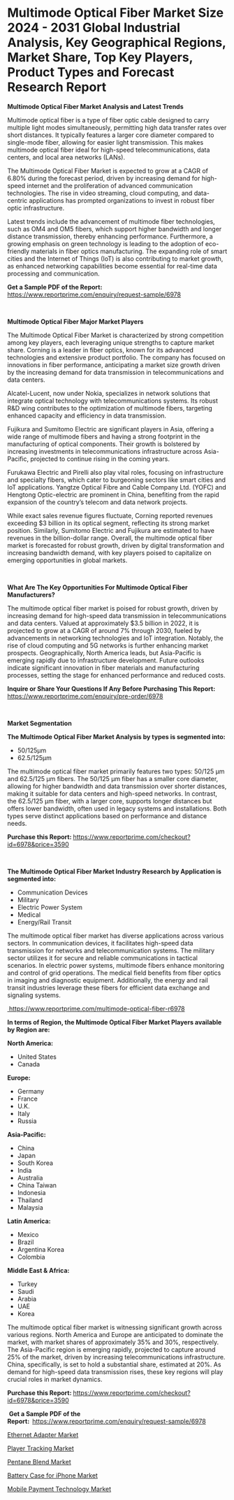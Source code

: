 <p><h1>Multimode Optical Fiber Market Size 2024 - 2031 Global Industrial Analysis, Key Geographical Regions, Market Share, Top Key Players, Product Types and Forecast Research Report</h1></p><p><strong>Multimode Optical Fiber Market Analysis and Latest Trends</strong></p>
<p><p>Multimode optical fiber is a type of fiber optic cable designed to carry multiple light modes simultaneously, permitting high data transfer rates over short distances. It typically features a larger core diameter compared to single-mode fiber, allowing for easier light transmission. This makes multimode optical fiber ideal for high-speed telecommunications, data centers, and local area networks (LANs).</p><p>The Multimode Optical Fiber Market is expected to grow at a CAGR of 6.80% during the forecast period, driven by increasing demand for high-speed internet and the proliferation of advanced communication technologies. The rise in video streaming, cloud computing, and data-centric applications has prompted organizations to invest in robust fiber optic infrastructure.</p><p>Latest trends include the advancement of multimode fiber technologies, such as OM4 and OM5 fibers, which support higher bandwidth and longer distance transmission, thereby enhancing performance. Furthermore, a growing emphasis on green technology is leading to the adoption of eco-friendly materials in fiber optics manufacturing. The expanding role of smart cities and the Internet of Things (IoT) is also contributing to market growth, as enhanced networking capabilities become essential for real-time data processing and communication.</p></p>
<p><strong>Get a Sample PDF of the Report:&nbsp;</strong> <a href="https://www.reportprime.com/enquiry/request-sample/6978">https://www.reportprime.com/enquiry/request-sample/6978</a></p>
<p>&nbsp;</p>
<p><strong>Multimode Optical Fiber Major Market Players</strong></p>
<p><p>The Multimode Optical Fiber Market is characterized by strong competition among key players, each leveraging unique strengths to capture market share. Corning is a leader in fiber optics, known for its advanced technologies and extensive product portfolio. The company has focused on innovations in fiber performance, anticipating a market size growth driven by the increasing demand for data transmission in telecommunications and data centers.</p><p>Alcatel-Lucent, now under Nokia, specializes in network solutions that integrate optical technology with telecommunications systems. Its robust R&D wing contributes to the optimization of multimode fibers, targeting enhanced capacity and efficiency in data transmission. </p><p>Fujikura and Sumitomo Electric are significant players in Asia, offering a wide range of multimode fibers and having a strong footprint in the manufacturing of optical components. Their growth is bolstered by increasing investments in telecommunications infrastructure across Asia-Pacific, projected to continue rising in the coming years.</p><p>Furukawa Electric and Pirelli also play vital roles, focusing on infrastructure and specialty fibers, which cater to burgeoning sectors like smart cities and IoT applications. Yangtze Optical Fibre and Cable Company Ltd. (YOFC) and Hengtong Optic-electric are prominent in China, benefiting from the rapid expansion of the country’s telecom and data network projects.</p><p>While exact sales revenue figures fluctuate, Corning reported revenues exceeding $3 billion in its optical segment, reflecting its strong market position. Similarly, Sumitomo Electric and Fujikura are estimated to have revenues in the billion-dollar range. Overall, the multimode optical fiber market is forecasted for robust growth, driven by digital transformation and increasing bandwidth demand, with key players poised to capitalize on emerging opportunities in global markets.</p></p>
<p>&nbsp;</p>
<p><strong>What Are The Key Opportunities For Multimode Optical Fiber Manufacturers?</strong></p>
<p><p>The multimode optical fiber market is poised for robust growth, driven by increasing demand for high-speed data transmission in telecommunications and data centers. Valued at approximately $3.5 billion in 2022, it is projected to grow at a CAGR of around 7% through 2030, fueled by advancements in networking technologies and IoT integration. Notably, the rise of cloud computing and 5G networks is further enhancing market prospects. Geographically, North America leads, but Asia-Pacific is emerging rapidly due to infrastructure development. Future outlooks indicate significant innovation in fiber materials and manufacturing processes, setting the stage for enhanced performance and reduced costs.</p></p>
<p><strong>Inquire or Share Your Questions If Any Before Purchasing This Report:</strong> <a href="https://www.reportprime.com/enquiry/pre-order/6978">https://www.reportprime.com/enquiry/pre-order/6978</a></p>
<p>&nbsp;</p>
<p><strong>Market Segmentation</strong></p>
<p><strong>The Multimode Optical Fiber Market Analysis by types is segmented into:</strong></p>
<p><ul><li>50/125μm</li><li>62.5/125μm</li></ul></p>
<p><p>The multimode optical fiber market primarily features two types: 50/125 μm and 62.5/125 μm fibers. The 50/125 μm fiber has a smaller core diameter, allowing for higher bandwidth and data transmission over shorter distances, making it suitable for data centers and high-speed networks. In contrast, the 62.5/125 μm fiber, with a larger core, supports longer distances but offers lower bandwidth, often used in legacy systems and installations. Both types serve distinct applications based on performance and distance needs.</p></p>
<p><strong>Purchase this Report:&nbsp;</strong><a href="https://www.reportprime.com/checkout?id=6978&price=3590">https://www.reportprime.com/checkout?id=6978&price=3590</a></p>
<p>&nbsp;</p>
<p><strong>The Multimode Optical Fiber Market Industry Research by Application is segmented into:</strong></p>
<p><ul><li>Communication Devices</li><li>Military</li><li>Electric Power System</li><li>Medical</li><li>Energy/Rail Transit</li></ul></p>
<p><p>The multimode optical fiber market has diverse applications across various sectors. In communication devices, it facilitates high-speed data transmission for networks and telecommunication systems. The military sector utilizes it for secure and reliable communications in tactical scenarios. In electric power systems, multimode fibers enhance monitoring and control of grid operations. The medical field benefits from fiber optics in imaging and diagnostic equipment. Additionally, the energy and rail transit industries leverage these fibers for efficient data exchange and signaling systems.</p></p>
<p><a href="https://www.reportprime.com/multimode-optical-fiber-r6978">&nbsp;https://www.reportprime.com/multimode-optical-fiber-r6978</a></p>
<p><strong>In terms of Region, the Multimode Optical Fiber Market Players available by Region are:</strong></p>
<p>
    <p> <strong> North America: </strong>
        <ul>
            <li>United States</li>
            <li>Canada</li>
        </ul>
        </p> 
    <p> <strong> Europe: </strong>
        <ul>
            <li>Germany</li>
            <li>France</li>
            <li>U.K.</li>
            <li>Italy</li>
            <li>Russia</li>
        </ul>
        </p> 
    <p> <strong> Asia-Pacific: </strong>
        <ul>
            <li>China</li>
            <li>Japan</li>
            <li>South Korea</li>
            <li>India</li>
            <li>Australia</li>
            <li>China Taiwan</li>
            <li>Indonesia</li>
            <li>Thailand</li>
            <li>Malaysia</li>
        </ul>
        </p> 
    <p> <strong> Latin America: </strong>
        <ul>
            <li>Mexico</li>
            <li>Brazil</li>
            <li>Argentina Korea</li>
            <li>Colombia</li>
        </ul>
        </p> 
    <p> <strong> Middle East & Africa: </strong>
        <ul>
            <li>Turkey</li>
            <li>Saudi</li>
            <li>Arabia</li>
            <li>UAE</li>
            <li>Korea</li>
        </ul>
    </p>
    </p>
<p><p>The multimode optical fiber market is witnessing significant growth across various regions. North America and Europe are anticipated to dominate the market, with market shares of approximately 35% and 30%, respectively. The Asia-Pacific region is emerging rapidly, projected to capture around 25% of the market, driven by increasing telecommunications infrastructure. China, specifically, is set to hold a substantial share, estimated at 20%. As demand for high-speed data transmission rises, these key regions will play crucial roles in market dynamics.</p></p>
<p><strong>Purchase this Report: </strong><a href="https://www.reportprime.com/checkout?id=6978&price=3590">https://www.reportprime.com/checkout?id=6978&price=3590</a></p>
<p>&nbsp;<strong>Get a Sample PDF of the Report:&nbsp;&nbsp;</strong><a href="https://www.reportprime.com/enquiry/request-sample/6978">https://www.reportprime.com/enquiry/request-sample/6978</a></p>
<p><strong></strong></p>
<p><p><a href="https://github.com/abbislposival/Market-Research-Report-List-1/blob/main/ethernet-adapter-market.md">Ethernet Adapter Market</a></p><p><a href="https://www.linkedin.com/pulse/what-influencing-future-player-tracking-market-insights-growth-u3ypc?trackingId=Zx6Z3bDZRH%2B%2BzQ1cNvPeYw%3D%3D">Player Tracking Market</a></p><p><a href="https://issuu.com/reportprime-2/docs/pentane-blend-market-size-2030.pptx_85d80bb5f9de0a">Pentane Blend Market</a></p><p><a href="https://issuu.com/reportprime-2/docs/battery-case-for-iphone-market-size_e567b69f95cd68">Battery Case for iPhone Market</a></p><p><a href="https://github.com/ParvinKhatun77/Market-Research-Report-List-1/blob/main/mobile-payment-technology-market.md">Mobile Payment Technology Market</a></p></p>